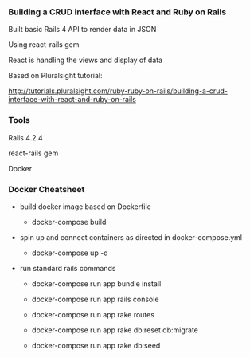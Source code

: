### Building a CRUD interface with React and Ruby on Rails

Built basic Rails 4 API to render data in JSON

Using react-rails gem

React is handling the views and display of data

Based on Pluralsight tutorial:

http://tutorials.pluralsight.com/ruby-ruby-on-rails/building-a-crud-interface-with-react-and-ruby-on-rails

### Tools

Rails 4.2.4

react-rails gem

Docker

### Docker Cheatsheet

- build docker image based on Dockerfile

  - docker-compose build

- spin up and connect containers as directed in docker-compose.yml

  - docker-compose up -d

- run standard rails commands

  - docker-compose run app bundle install

  - docker-compose run app rails console

  - docker-compose run app rake routes

  - docker-compose run app rake db:reset db:migrate

  - docker-compose run app rake db:seed
